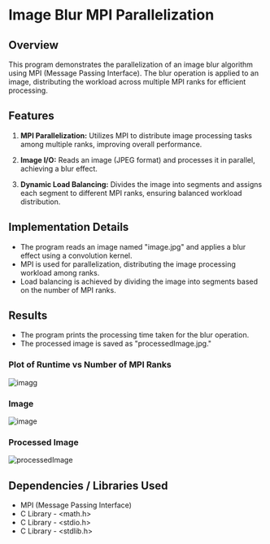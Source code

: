 # Image Blur MPI Parallelization

## Overview

This program demonstrates the parallelization of an image blur algorithm using MPI (Message Passing Interface). The blur operation is applied to an image, distributing the workload across multiple MPI ranks for efficient processing.

## Features

1. **MPI Parallelization:** Utilizes MPI to distribute image processing tasks among multiple ranks, improving overall performance.

2. **Image I/O:** Reads an image (JPEG format) and processes it in parallel, achieving a blur effect.

3. **Dynamic Load Balancing:** Divides the image into segments and assigns each segment to different MPI ranks, ensuring balanced workload distribution.

## Implementation Details

- The program reads an image named "image.jpg" and applies a blur effect using a convolution kernel.
- MPI is used for parallelization, distributing the image processing workload among ranks.
- Load balancing is achieved by dividing the image into segments based on the number of MPI ranks.

## Results

- The program prints the processing time taken for the blur operation.
- The processed image is saved as "processedImage.jpg."

### Plot of Runtime vs Number of MPI Ranks

![imagg](https://github.com/sullivanm22/Parallelize-Image-Processing/assets/59747399/99bdd563-f134-43ec-8f7c-c318704ed3fb)

### Image

![image](https://github.com/sullivanm22/Parallelize-Image-Processing/assets/59747399/601d7692-4075-45ee-b32f-80b68af4730a)

### Processed Image

![processedImage](https://github.com/sullivanm22/Parallelize-Image-Processing/assets/59747399/994e32a5-4615-407c-bc57-3f4c263b1e04)

## Dependencies / Libraries Used

- MPI (Message Passing Interface)
- C Library - <math.h>
- C Library - <stdio.h>
- C Library - <stdlib.h>

